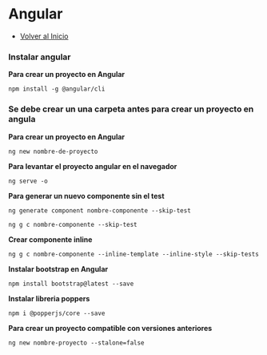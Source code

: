 # Angular
- [Volver al Inicio](../README.md)

### Instalar angular 
**Para crear un proyecto en Angular**
```
npm install -g @angular/cli
```

### Se debe crear un una carpeta antes para crear un proyecto en angula 
**Para crear un proyecto en Angular**
```
ng new nombre-de-proyecto
```
**Para levantar el proyecto angular en el navegador**
```
ng serve -o
```
**Para generar un nuevo componente sin el test**
```version larga 
ng generate component nombre-componente --skip-test
```
```version corta
ng g c nombre-componente --skip-test
```
**Crear componente inline**
```
ng g c nombre-componente --inline-template --inline-style --skip-tests
```
**Instalar bootstrap en Angular**
```
npm install bootstrap@latest --save
```
**Instalar libreria poppers**
```
npm i @popperjs/core --save
```

**Para crear un proyecto compatible con versiones anteriores**
```esta aplicación es de modulos anterir a la version 18
ng new nombre-proyecto --stalone=false
```
